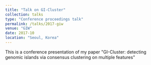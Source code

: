 ```yaml
---
title: "Talk on GI-Cluster"
collection: talks
type: "Conference proceedings talk"
permalink: /talks/2017-giw
venue: "GIW"
date: 2017-10
location: "Seoul, Korea"
---
```


This is a conference presentation of my paper "GI-Cluster: detecting genomic islands via consensus clustering on multiple features"
